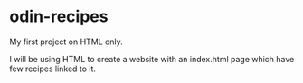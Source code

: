 # odin-recipes
My first project on HTML only.

I will be using HTML to create a website with an index.html page which have few recipes linked to it.
